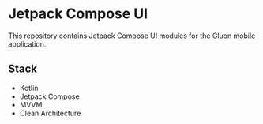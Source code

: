 ﻿# Jetpack Compose UI

This repository contains Jetpack Compose UI modules for the Gluon mobile application.

## Stack
- Kotlin
- Jetpack Compose
- MVVM
- Clean Architecture
